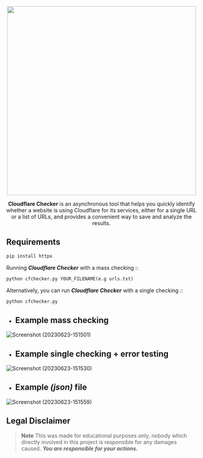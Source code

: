 <div align="center">
<img src="https://github.com/x404xx/Cloudflare-Checker/assets/114883816/63b294e2-52da-44fe-9876-035e2e02472b" width="500">

**Cloudflare Checker** is an asynchronous tool that helps you quickly identify whether a website is using Cloudflare for its services, either for a single URL or a list of URLs, and provides a convenient way to save and analyze the results.
</div>

## **Requirements**

```sh
pip install httpx
```

Running _**Cloudflare Checker**_ with a mass checking ::

```python
python cfchecker.py YOUR_FILENAME(e.g urls.txt)
```

Alternatively, you can run _**Cloudflare Checker**_ with a single checking ::

```sh
python cfchecker.py
```

- ## **Example mass checking**
![Screenshot (20230623-151501)](https://github.com/x404xx/Cloudflare-Checker/assets/114883816/ed8bbd8e-099b-4f39-b376-4a70e3ec383e)

- ## **Example single checking + error testing**
![Screenshot (20230623-151530)](https://github.com/x404xx/Cloudflare-Checker/assets/114883816/399b4ff0-99f6-4a55-9520-342cf6016450)

- ## **Example _(json)_ file**
![Screenshot (20230623-151559)](https://github.com/x404xx/Cloudflare-Checker/assets/114883816/546ec9ef-76e5-45d5-8c56-462c6f09a492)

## **Legal Disclaimer**

> **Note**
> This was made for educational purposes only, nobody which directly involved in this project is responsible for any damages caused. **_You are responsible for your actions._**
